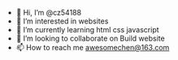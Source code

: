 - 👋 Hi, I’m @cz54188
- 👀 I’m interested in websites
- 🌱 I’m currently learning html css javascript
- 💞️ I’m looking to collaborate on Build website
- 📫 How to reach me awesomechen@163.com

<!---
cz54188/cz54188 is a ✨ special ✨ repository because its `README.md` (this file) appears on your GitHub profile.
You can click the Preview link to take a look at your changes.
--->
